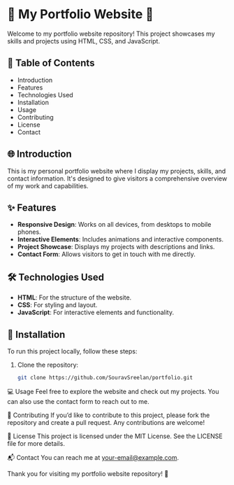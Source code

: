 # 🌟 My Portfolio Website 🌟

Welcome to my portfolio website repository! This project showcases my skills and projects using HTML, CSS, and JavaScript.

## 📑 Table of Contents

- Introduction
- Features
- Technologies Used
- Installation
- Usage
- Contributing
- License
- Contact

## 🌐 Introduction

This is my personal portfolio website where I display my projects, skills, and contact information. It's designed to give visitors a comprehensive overview of my work and capabilities.

## ✨ Features

- **Responsive Design**: Works on all devices, from desktops to mobile phones.
- **Interactive Elements**: Includes animations and interactive components.
- **Project Showcase**: Displays my projects with descriptions and links.
- **Contact Form**: Allows visitors to get in touch with me directly.

## 🛠️ Technologies Used

- **HTML**: For the structure of the website.
- **CSS**: For styling and layout.
- **JavaScript**: For interactive elements and functionality.

## 🚀 Installation

To run this project locally, follow these steps:

1. Clone the repository:
   ```bash
   git clone https://github.com/SouravSreelan/portfolio.git


💻 Usage
Feel free to explore the website and check out my projects. You can also use the contact form to reach out to me.

🤝 Contributing
If you’d like to contribute to this project, please fork the repository and create a pull request. Any contributions are welcome!

📝 License
This project is licensed under the MIT License. See the LICENSE file for more details.

📬 Contact
You can reach me at your-email@example.com.

Thank you for visiting my portfolio website repository! 🎉
